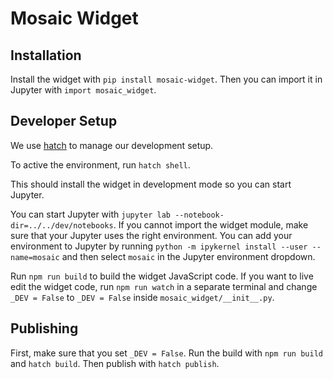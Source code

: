 # Mosaic Widget

## Installation

Install the widget with `pip install mosaic-widget`. Then you can import it in Jupyter with `import mosaic_widget`.

## Developer Setup

We use [hatch](https://hatch.pypa.io/latest/) to manage our development setup.

To active the environment, run `hatch shell`.

This should install the widget in development mode so you can start Jupyter.

You can start Jupyter with `jupyter lab --notebook-dir=../../dev/notebooks`. If you cannot import the widget module, make sure that your Jupyter uses the right environment. You can add your environment to Jupyter by running `python -m ipykernel install --user --name=mosaic` and then select `mosaic` in the Jupyter environment dropdown.

Run `npm run build` to build the widget JavaScript code. If you want to live edit the widget code, run `npm run watch` in a separate terminal and change `_DEV = False` to `_DEV = False` inside `mosaic_widget/__init__.py`.

## Publishing

First, make sure that you set `_DEV = False`. Run the build with `npm run build` and `hatch build`. Then publish with `hatch publish`.
